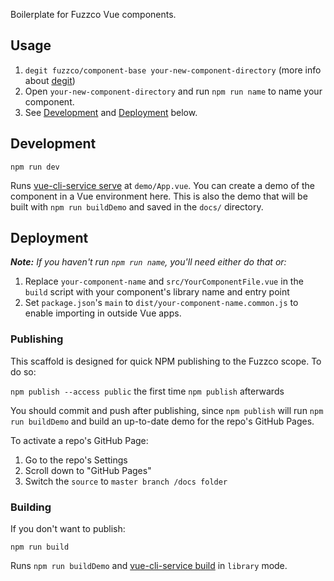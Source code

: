 Boilerplate for Fuzzco Vue components.

## Usage

1. `degit fuzzco/component-base your-new-component-directory` (more info about [degit](https://github.com/Rich-Harris/degit))
1. Open `your-new-component-directory` and run `npm run name` to name your component.
1. See [Development](#development) and [Deployment](#deployment) below.

## Development

`npm run dev`

Runs [vue-cli-service serve](https://cli.vuejs.org/guide/cli-service.html#vue-cli-service-serve) at `demo/App.vue`. You can create a demo of the component in a Vue environment here. This is also the demo that will be built with `npm run buildDemo` and saved in the `docs/` directory.

## Deployment

_**Note:** If you haven't run `npm run name`, you'll need either do that or:_

1. Replace `your-component-name` and `src/YourComponentFile.vue` in the `build` script with your component's library name and entry point
1. Set `package.json`'s `main` to `dist/your-component-name.common.js` to enable importing in outside Vue apps.

### Publishing

This scaffold is designed for quick NPM publishing to the Fuzzco scope. To do so:

`npm publish --access public` the first time
`npm publish` afterwards

You should commit and push after publishing, since `npm publish` will run `npm run buildDemo` and build an up-to-date demo for the repo's GitHub Pages.

To activate a repo's GitHub Page:

1. Go to the repo's Settings
1. Scroll down to "GitHub Pages"
1. Switch the `source` to `master branch /docs folder`

### Building

If you don't want to publish:

`npm run build`

Runs `npm run buildDemo` and [vue-cli-service build](https://cli.vuejs.org/guide/cli-service.html#vue-cli-service-build) in `library` mode.
